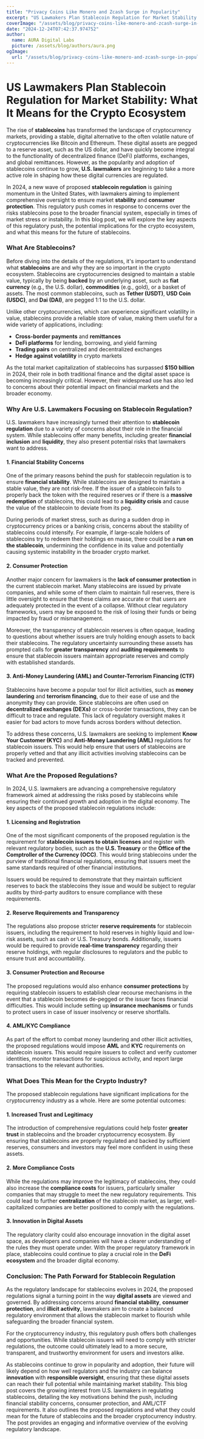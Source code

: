 ```yaml
---
title: "Privacy Coins Like Monero and Zcash Surge in Popularity"
excerpt: "US Lawmakers Plan Stablecoin Regulation for Market Stability: What It Means for the Crypto Ecosystem  The rise of **stablecoins**"
coverImage: "/assets/blog/privacy-coins-like-monero-and-zcash-surge-in-popularity.jpg"
date: "2024-12-24T07:42:37.974752"
author:
  name: AURA Digital Labs
  picture: /assets/blog/authors/aura.png
ogImage:
  url: "/assets/blog/privacy-coins-like-monero-and-zcash-surge-in-popularity.jpg"
---
```


# US Lawmakers Plan Stablecoin Regulation for Market Stability: What It Means for the Crypto Ecosystem

The rise of **stablecoins** has transformed the landscape of cryptocurrency markets, providing a stable, digital alternative to the often volatile nature of cryptocurrencies like Bitcoin and Ethereum. These digital assets are pegged to a reserve asset, such as the US dollar, and have quickly become integral to the functionality of decentralized finance (DeFi) platforms, exchanges, and global remittances. However, as the popularity and adoption of stablecoins continue to grow, **U.S. lawmakers** are beginning to take a more active role in shaping how these digital currencies are regulated.

In 2024, a new wave of proposed **stablecoin regulation** is gaining momentum in the United States, with lawmakers aiming to implement comprehensive oversight to ensure market **stability** and **consumer protection**. This regulatory push comes in response to concerns over the risks stablecoins pose to the broader financial system, especially in times of market stress or instability. In this blog post, we will explore the key aspects of this regulatory push, the potential implications for the crypto ecosystem, and what this means for the future of stablecoins.

### What Are Stablecoins?

Before diving into the details of the regulations, it's important to understand what **stablecoins** are and why they are so important in the crypto ecosystem. Stablecoins are cryptocurrencies designed to maintain a stable value, typically by being **backed** by an underlying asset, such as **fiat currency** (e.g., the U.S. dollar), **commodities** (e.g., gold), or a basket of assets. The most common stablecoins, such as **Tether (USDT)**, **USD Coin (USDC)**, and **Dai (DAI)**, are pegged 1:1 to the U.S. dollar.

Unlike other cryptocurrencies, which can experience significant volatility in value, stablecoins provide a reliable store of value, making them useful for a wide variety of applications, including:
- **Cross-border payments** and **remittances**
- **DeFi platforms** for lending, borrowing, and yield farming
- **Trading pairs** on centralized and decentralized exchanges
- **Hedge against volatility** in crypto markets

As the total market capitalization of stablecoins has surpassed **$150 billion** in 2024, their role in both traditional finance and the digital asset space is becoming increasingly critical. However, their widespread use has also led to concerns about their potential impact on financial markets and the broader economy.

### Why Are U.S. Lawmakers Focusing on Stablecoin Regulation?

U.S. lawmakers have increasingly turned their attention to **stablecoin regulation** due to a variety of concerns about their role in the financial system. While stablecoins offer many benefits, including greater **financial inclusion** and **liquidity**, they also present potential risks that lawmakers want to address.

#### 1. **Financial Stability Concerns**

One of the primary reasons behind the push for stablecoin regulation is to ensure **financial stability**. While stablecoins are designed to maintain a stable value, they are not risk-free. If the issuer of a stablecoin fails to properly back the token with the required reserves or if there is a **massive redemption** of stablecoins, this could lead to a **liquidity crisis** and cause the value of the stablecoin to deviate from its peg. 

During periods of market stress, such as during a sudden drop in cryptocurrency prices or a banking crisis, concerns about the stability of stablecoins could intensify. For example, if large-scale holders of stablecoins try to redeem their holdings en masse, there could be a **run on the stablecoin**, undermining the confidence in its value and potentially causing systemic instability in the broader crypto market.

#### 2. **Consumer Protection**

Another major concern for lawmakers is the **lack of consumer protection** in the current stablecoin market. Many stablecoins are issued by private companies, and while some of them claim to maintain full reserves, there is little oversight to ensure that these claims are accurate or that users are adequately protected in the event of a collapse. Without clear regulatory frameworks, users may be exposed to the risk of losing their funds or being impacted by fraud or mismanagement.

Moreover, the transparency of stablecoin reserves is often opaque, leading to questions about whether issuers are truly holding enough assets to back their stablecoins. The regulatory uncertainty surrounding these assets has prompted calls for **greater transparency** and **auditing requirements** to ensure that stablecoin issuers maintain appropriate reserves and comply with established standards.

#### 3. **Anti-Money Laundering (AML) and Counter-Terrorism Financing (CTF)**

Stablecoins have become a popular tool for illicit activities, such as **money laundering** and **terrorism financing**, due to their ease of use and the anonymity they can provide. Since stablecoins are often used on **decentralized exchanges (DEXs)** or cross-border transactions, they can be difficult to trace and regulate. This lack of regulatory oversight makes it easier for bad actors to move funds across borders without detection.

To address these concerns, U.S. lawmakers are seeking to implement **Know Your Customer (KYC)** and **Anti-Money Laundering (AML)** regulations for stablecoin issuers. This would help ensure that users of stablecoins are properly vetted and that any illicit activities involving stablecoins can be tracked and prevented.

### What Are the Proposed Regulations?

In 2024, U.S. lawmakers are advancing a comprehensive regulatory framework aimed at addressing the risks posed by stablecoins while ensuring their continued growth and adoption in the digital economy. The key aspects of the proposed stablecoin regulations include:

#### 1. **Licensing and Registration**

One of the most significant components of the proposed regulation is the requirement for **stablecoin issuers to obtain licenses** and register with relevant regulatory bodies, such as the **U.S. Treasury** or the **Office of the Comptroller of the Currency (OCC)**. This would bring stablecoins under the purview of traditional financial regulations, ensuring that issuers meet the same standards required of other financial institutions.

Issuers would be required to demonstrate that they maintain sufficient reserves to back the stablecoins they issue and would be subject to regular audits by third-party auditors to ensure compliance with these requirements.

#### 2. **Reserve Requirements and Transparency**

The regulations also propose stricter **reserve requirements** for stablecoin issuers, including the requirement to hold reserves in highly liquid and low-risk assets, such as cash or U.S. Treasury bonds. Additionally, issuers would be required to provide **real-time transparency** regarding their reserve holdings, with regular disclosures to regulators and the public to ensure trust and accountability.

#### 3. **Consumer Protection and Recourse**

The proposed regulations would also enhance **consumer protections** by requiring stablecoin issuers to establish clear recourse mechanisms in the event that a stablecoin becomes de-pegged or the issuer faces financial difficulties. This would include setting up **insurance mechanisms** or funds to protect users in case of issuer insolvency or reserve shortfalls.

#### 4. **AML/KYC Compliance**

As part of the effort to combat money laundering and other illicit activities, the proposed regulations would impose **AML** and **KYC** requirements on stablecoin issuers. This would require issuers to collect and verify customer identities, monitor transactions for suspicious activity, and report large transactions to the relevant authorities.

### What Does This Mean for the Crypto Industry?

The proposed stablecoin regulations have significant implications for the cryptocurrency industry as a whole. Here are some potential outcomes:

#### 1. **Increased Trust and Legitimacy**

The introduction of comprehensive regulations could help foster **greater trust** in stablecoins and the broader cryptocurrency ecosystem. By ensuring that stablecoins are properly regulated and backed by sufficient reserves, consumers and investors may feel more confident in using these assets.

#### 2. **More Compliance Costs**

While the regulations may improve the legitimacy of stablecoins, they could also increase the **compliance costs** for issuers, particularly smaller companies that may struggle to meet the new regulatory requirements. This could lead to further **centralization** of the stablecoin market, as larger, well-capitalized companies are better positioned to comply with the regulations.

#### 3. **Innovation in Digital Assets**

The regulatory clarity could also encourage innovation in the digital asset space, as developers and companies will have a clearer understanding of the rules they must operate under. With the proper regulatory framework in place, stablecoins could continue to play a crucial role in the **DeFi ecosystem** and the broader digital economy.

### Conclusion: The Path Forward for Stablecoin Regulation

As the regulatory landscape for stablecoins evolves in 2024, the proposed regulations signal a turning point in the way **digital assets** are viewed and governed. By addressing concerns around **financial stability**, **consumer protection**, and **illicit activity**, lawmakers aim to create a balanced regulatory environment that allows the stablecoin market to flourish while safeguarding the broader financial system.

For the cryptocurrency industry, this regulatory push offers both challenges and opportunities. While stablecoin issuers will need to comply with stricter regulations, the outcome could ultimately lead to a more secure, transparent, and trustworthy environment for users and investors alike.

As stablecoins continue to grow in popularity and adoption, their future will likely depend on how well regulators and the industry can balance **innovation** with **responsible oversight**, ensuring that these digital assets can reach their full potential while maintaining market stability.
This blog post covers the growing interest from U.S. lawmakers in regulating stablecoins, detailing the key motivations behind the push, including financial stability concerns, consumer protection, and AML/CTF requirements. It also outlines the proposed regulations and what they could mean for the future of stablecoins and the broader cryptocurrency industry. The post provides an engaging and informative overview of the evolving regulatory landscape.